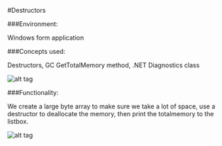 #Destructors

###Environment:

Windows form application

###Concepts used:

Destructors, GC GetTotalMemory method, .NET Diagnostics class

![alt tag](https://raw.github.com/andrewjhinger/Destructors/master/destructorcode.JPG)

###Functionality:

We create a large byte array to make sure we take a lot of space, use a destructor to deallocate the memory, then print the totalmemory to the listbox.


![alt tag](https://raw.github.com/andrewjhinger/Destructors/master/destructorsform.JPG)
